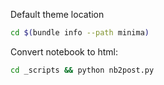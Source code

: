 Default theme location

```Bash
cd $(bundle info --path minima)
```

Convert notebook to html:
```Bash
cd _scripts && python nb2post.py
```
